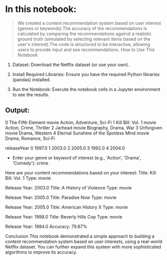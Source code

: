 # In this notebook:
> We created a content recommendation system based on user interest (genres or keywords).The accuracy of the recommendations is calculated by comparing the recommendations against a realistic ground truth (simulated by selecting relevant items based on the user's interest).The code is structured to be interactive, allowing users to provide input and see recommendations.
How to Use This Notebook


1. Dataset: Download the Netflix dataset (or use your own).
   
2. Install Required Libraries: Ensure you have the required Python libraries (pandas) installed.
   
3. Run the Notebook: Execute the notebook cells in a Jupyter environment to see the results.


## Output:


0 The Fifth Element movie Action, Adventure, Sci-Fi
1 Kill Bill: Vol. 1 movie Action, Crime, Thriller
2 Jarhead movie Biography, Drama, War
3 Unforgiven movie Drama, Western
4 Eternal Sunshine of the Spotless Mind movie Drama, Romance, Sci-Fi

releaseYear
0 1997.0
1 2003.0
2 2005.0
3 1992.0
4 2004.0

* Enter your genre or keyword of interest (e.g., 'Action', 'Drama', 'Comedy'): crime 


Here are your content recommendations based on your interest: Title: Kill Bill: Vol. 1 Type: movie

Release Year: 2003.0
Title: A History of Violence Type: movie

Release Year: 2005.0
Title: Paradise Now Type: movie

Release Year: 2005.0
Title: American History X Type: movie

Release Year: 1998.0
Title: Beverly Hills Cop Type: movie

Release Year: 1984.0
Accuracy: 79.67%

Conclusion
This notebook demonstrated a simple approach to building a content recommendation system based on user interests, using a real-world Netflix dataset. You can further expand this system with more sophisticated algorithms to improve its accuracy.

